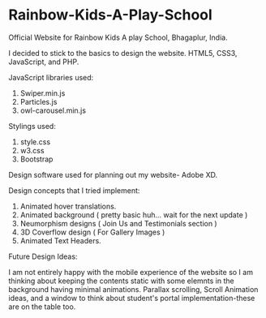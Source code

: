 # Rainbow-Kids-A-Play-School
Official Website for Rainbow Kids A play School, Bhagaplur, India.

I decided to stick to the basics to design the website. HTML5, CSS3, JavaScript, and PHP. 

JavaScript libraries used:
1. Swiper.min.js
2. Particles.js
3. owl-carousel.min.js

Stylings used:
1. style.css
2. w3.css
3. Bootstrap

Design software used for planning out my website- Adobe XD.

Design concepts that I tried implement:

1. Animated hover translations.
2. Animated background ( pretty basic huh... wait for the next update )
3. Neumorphism designs ( Join Us and Testimonials section )  
4. 3D Coverflow design ( For Gallery Images )
5. Animated Text Headers.

Future Design Ideas:

I am not entirely happy with the mobile experience of the website so I am thinking about keeping the contents static with some elemnts in the background having minimal animations. Parallax scrolling, Scroll Animation ideas, and a window to think about student's portal implementation-these are on the table too.
